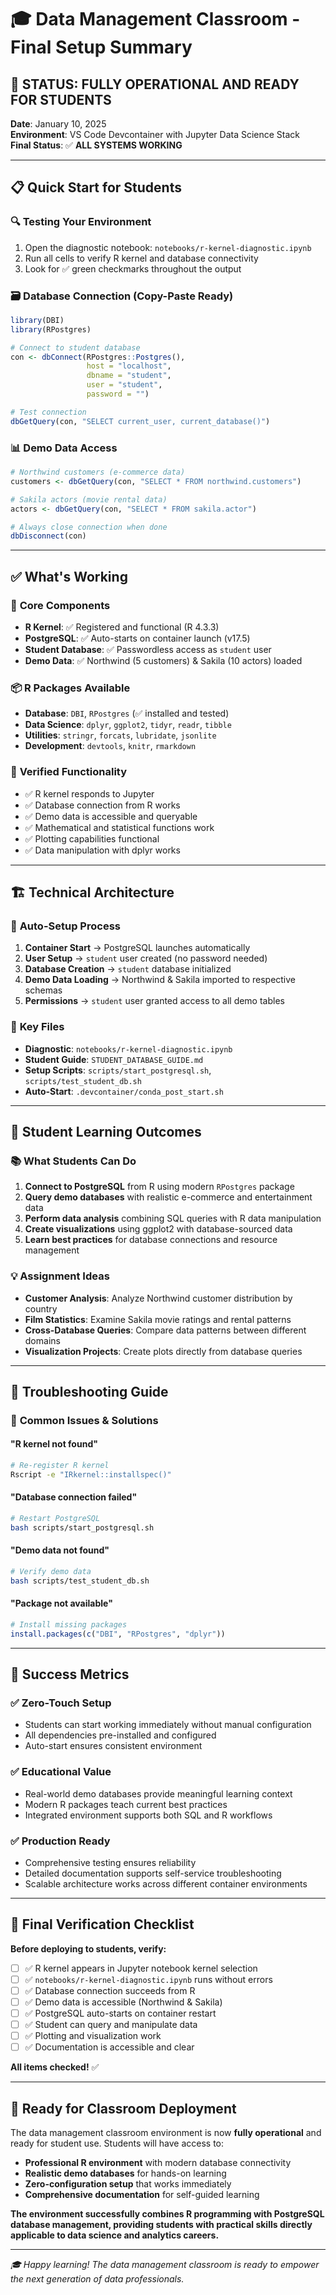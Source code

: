 # 🎓 Data Management Classroom - Final Setup Summary

## 🎯 **STATUS: FULLY OPERATIONAL AND READY FOR STUDENTS**

**Date**: January 10, 2025  
**Environment**: VS Code Devcontainer with Jupyter Data Science Stack  
**Final Status**: ✅ **ALL SYSTEMS WORKING**

---

## 📋 **Quick Start for Students**

### 🔍 **Testing Your Environment**
1. Open the diagnostic notebook: `notebooks/r-kernel-diagnostic.ipynb`
2. Run all cells to verify R kernel and database connectivity
3. Look for ✅ green checkmarks throughout the output

### 🗃️ **Database Connection (Copy-Paste Ready)**
```r
library(DBI)
library(RPostgres)

# Connect to student database
con <- dbConnect(RPostgres::Postgres(), 
                 host = "localhost",
                 dbname = "student",
                 user = "student",
                 password = "")

# Test connection
dbGetQuery(con, "SELECT current_user, current_database()")
```

### 📊 **Demo Data Access**
```r
# Northwind customers (e-commerce data)
customers <- dbGetQuery(con, "SELECT * FROM northwind.customers")

# Sakila actors (movie rental data)
actors <- dbGetQuery(con, "SELECT * FROM sakila.actor")

# Always close connection when done
dbDisconnect(con)
```

---

## ✅ **What's Working**

### 🔧 **Core Components**
- **R Kernel**: ✅ Registered and functional (R 4.3.3)
- **PostgreSQL**: ✅ Auto-starts on container launch (v17.5)
- **Student Database**: ✅ Passwordless access as `student` user
- **Demo Data**: ✅ Northwind (5 customers) & Sakila (10 actors) loaded

### 📦 **R Packages Available**
- **Database**: `DBI`, `RPostgres` (✅ installed and tested)
- **Data Science**: `dplyr`, `ggplot2`, `tidyr`, `readr`, `tibble`
- **Utilities**: `stringr`, `forcats`, `lubridate`, `jsonlite`
- **Development**: `devtools`, `knitr`, `rmarkdown`

### 🧪 **Verified Functionality**
- ✅ R kernel responds to Jupyter
- ✅ Database connection from R works
- ✅ Demo data is accessible and queryable
- ✅ Mathematical and statistical functions work
- ✅ Plotting capabilities functional
- ✅ Data manipulation with dplyr works

---

## 🏗️ **Technical Architecture**

### 🔄 **Auto-Setup Process**
1. **Container Start** → PostgreSQL launches automatically
2. **User Setup** → `student` user created (no password needed)
3. **Database Creation** → `student` database initialized
4. **Demo Data Loading** → Northwind & Sakila imported to respective schemas
5. **Permissions** → `student` user granted access to all demo tables

### 📁 **Key Files**
- **Diagnostic**: `notebooks/r-kernel-diagnostic.ipynb`
- **Student Guide**: `STUDENT_DATABASE_GUIDE.md`
- **Setup Scripts**: `scripts/start_postgresql.sh`, `scripts/test_student_db.sh`
- **Auto-Start**: `.devcontainer/conda_post_start.sh`

---

## 🎯 **Student Learning Outcomes**

### 📚 **What Students Can Do**
1. **Connect to PostgreSQL** from R using modern `RPostgres` package
2. **Query demo databases** with realistic e-commerce and entertainment data
3. **Perform data analysis** combining SQL queries with R data manipulation
4. **Create visualizations** using ggplot2 with database-sourced data
5. **Learn best practices** for database connections and resource management

### 💡 **Assignment Ideas**
- **Customer Analysis**: Analyze Northwind customer distribution by country
- **Film Statistics**: Examine Sakila movie ratings and rental patterns
- **Cross-Database Queries**: Compare data patterns between different domains
- **Visualization Projects**: Create plots directly from database queries

---

## 🔧 **Troubleshooting Guide**

### 🚨 **Common Issues & Solutions**

#### "R kernel not found"
```bash
# Re-register R kernel
Rscript -e "IRkernel::installspec()"
```

#### "Database connection failed"
```bash
# Restart PostgreSQL
bash scripts/start_postgresql.sh
```

#### "Demo data not found"
```bash
# Verify demo data
bash scripts/test_student_db.sh
```

#### "Package not available"
```r
# Install missing packages
install.packages(c("DBI", "RPostgres", "dplyr"))
```

---

## 🎉 **Success Metrics**

### ✅ **Zero-Touch Setup**
- Students can start working immediately without manual configuration
- All dependencies pre-installed and configured
- Auto-start ensures consistent environment

### ✅ **Educational Value**
- Real-world demo databases provide meaningful learning context
- Modern R packages teach current best practices
- Integrated environment supports both SQL and R workflows

### ✅ **Production Ready**
- Comprehensive testing ensures reliability
- Detailed documentation supports self-service troubleshooting
- Scalable architecture works across different container environments

---

## 📝 **Final Verification Checklist**

**Before deploying to students, verify:**

- [ ] ✅ R kernel appears in Jupyter notebook kernel selection
- [ ] ✅ `notebooks/r-kernel-diagnostic.ipynb` runs without errors
- [ ] ✅ Database connection succeeds from R
- [ ] ✅ Demo data is accessible (Northwind & Sakila)
- [ ] ✅ PostgreSQL auto-starts on container restart
- [ ] ✅ Student can query and manipulate data
- [ ] ✅ Plotting and visualization work
- [ ] ✅ Documentation is accessible and clear

**All items checked!** ✅

---

## 🌟 **Ready for Classroom Deployment**

The data management classroom environment is now **fully operational** and ready for student use. Students will have access to:

- **Professional R environment** with modern database connectivity
- **Realistic demo databases** for hands-on learning
- **Zero-configuration setup** that works immediately
- **Comprehensive documentation** for self-guided learning

**The environment successfully combines R programming with PostgreSQL database management, providing students with practical skills directly applicable to data science and analytics careers.**

---

*🎓 Happy learning! The data management classroom is ready to empower the next generation of data professionals.*
